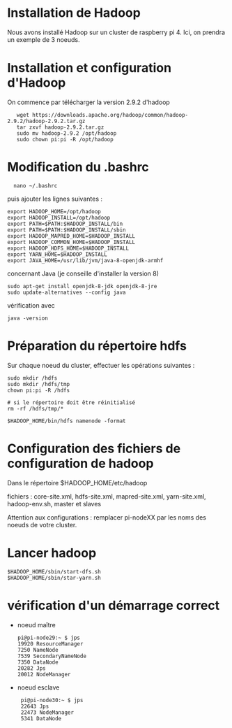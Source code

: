 # Installation de Hadoop

Nous avons installé Hadoop sur un cluster de raspberry pi 4. Ici, on prendra un exemple de 3 noeuds.

# Installation et configuration d'Hadoop 

On commence par télécharger la version 2.9.2 d'hadoop 

       wget https://downloads.apache.org/hadoop/common/hadoop-2.9.2/hadoop-2.9.2.tar.gz
       tar zxvf hadoop-2.9.2.tar.gz
       sudo mv hadoop-2.9.2 /opt/hadoop
       sudo chown pi:pi -R /opt/hadoop
       
# Modification du .bashrc

      nano ~/.bashrc
       
 puis ajouter les lignes suivantes :
 
    export HADOOP_HOME=/opt/hadoop
    export HADOOP_INSTALL=/opt/hadoop
    export PATH=$PATH:$HADOOP_INSTALL/bin
    export PATH=$PATH:$HADOOP_INSTALL/sbin
    export HADOOP_MAPRED_HOME=$HADOOP_INSTALL
    export HADOOP_COMMON_HOME=$HADOOP_INSTALL
    export HADOOP_HDFS_HOME=$HADOOP_INSTALL
    export YARN_HOME=$HADOOP_INSTALL
    export JAVA_HOME=/usr/lib/jvm/java-8-openjdk-armhf
 
 concernant Java (je conseille d'installer la version 8)
 
    sudo apt-get install openjdk-8-jdk openjdk-8-jre
    sudo update-alternatives --config java
    
 vérification avec
 
    java -version
       
 # Préparation du répertoire hdfs
 
 Sur chaque noeud du cluster, effectuer les opérations suivantes :
 
    sudo mkdir /hdfs
    sudo mkdir /hdfs/tmp
    chown pi:pi -R /hdfs
    
    # si le répertoire doit être réinitialisé
    rm -rf /hdfs/tmp/*
    
    $HADOOP_HOME/bin/hdfs namenode -format
        

 # Configuration des fichiers de configuration de hadoop
 
 Dans le répertoire $HADOOP_HOME/etc/hadoop
 
 fichiers : core-site.xml, hdfs-site.xml, mapred-site.xml, yarn-site.xml, hadoop-env.sh, master et slaves
 
 Attention aux configurations : remplacer pi-nodeXX par les noms des noeuds de votre cluster.
 
 # Lancer hadoop
 
    $HADOOP_HOME/sbin/start-dfs.sh
    $HADOOP_HOME/sbin/star-yarn.sh
    
 # vérification d'un démarrage correct
 
 - noeud maître
 
       pi@pi-node29:~ $ jps
       19920 ResourceManager
       7250 NameNode
       7539 SecondaryNameNode
       7350 DataNode
       20282 Jps
       20012 NodeManager

- noeud esclave

       pi@pi-node30:~ $ jps
       22643 Jps
       22473 NodeManager
       5341 DataNode
 
 
 
 
 
